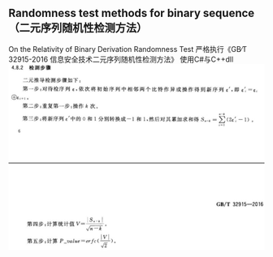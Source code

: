 ## Randomness test methods for binary sequence（二元序列随机性检测方法）
On the Relativity of Binary Derivation Randomness Test
严格执行《GB∕T 32915-2016 信息安全技术二元序列随机性检测方法》
使用C#与C++dll
![](1.png)
